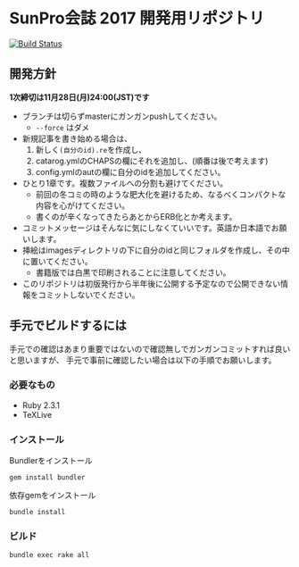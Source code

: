 # SunPro会誌 2017 開発用リポジトリ

[![Build Status][travis-image]][travis-url]

[travis-image]: https://travis-ci.com/hakatashi/SunPro-C91.svg?token=LBP6dMS3oXazpwBS3Fws&branch=master
[travis-url]: https://travis-ci.com/hakatashi/SunPro-C91

## 開発方針

**1次締切は11月28日(月)24:00(JST)です**

* ブランチは切らずmasterにガンガンpushしてください。
    * `--force` はダメ
* 新規記事を書き始める場合は、
    1. 新しく`(自分のid).re`を作成し、
    1. catarog.ymlのCHAPSの欄にそれを追加し、(順番は後で考えます)
    1. config.ymlのautの欄に自分のidを追加してください。
* ひとり1章です。複数ファイルへの分割も避けてください。
    * 前回の冬コミの時のような肥大化を避けるため、なるべくコンパクトな内容を心がけてください。
    * 書くのが辛くなってきたらあとからERB化とか考えます。
* コミットメッセージはそんなに気にしなくていいです。英語か日本語でお願いします。
* 挿絵はimagesディレクトリの下に自分のidと同じフォルダを作成し、その中に置いてください。
    * 書籍版では白黒で印刷されることに注意してください。
* このリポジトリは初版発行から半年後に公開する予定なので公開できない情報をコミットしないでください。

## 手元でビルドするには

手元での確認はあまり重要ではないので確認無しでガンガンコミットすれば良いと思いますが、
手元で事前に確認したい場合は以下の手順でお願いします。

### 必要なもの

* Ruby 2.3.1
* TeXLive

### インストール

Bundlerをインストール

    gem install bundler

依存gemをインストール

    bundle install

### ビルド

    bundle exec rake all
